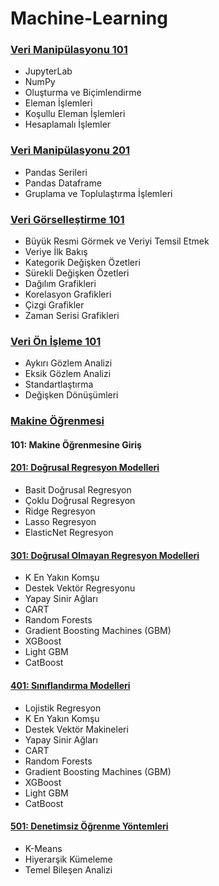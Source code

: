 # Machine-Learning

### [Veri Manipülasyonu 101](https://github.com/61baydin/Machine-Learning/tree/main/veri_manipulasyonu)
* JupyterLab
* NumPy
* Oluşturma ve Biçimlendirme
* Eleman İşlemleri
* Koşullu Eleman İşlemleri
* Hesaplamalı İşlemler

### [Veri Manipülasyonu 201](https://github.com/61baydin/Machine-Learning/blob/main/veri_manipulasyonu/veri_manipulasyonu_201.ipynb)
* Pandas Serileri
* Pandas Dataframe
* Gruplama ve Toplulaştırma İşlemleri

### [Veri Görselleştirme 101](https://github.com/61baydin/Machine-Learning/tree/main/veri_gorsellestirme)
* Büyük Resmi Görmek ve Veriyi Temsil Etmek
* Veriye İlk Bakış
* Kategorik Değişken Özetleri
* Sürekli Değişken Özetleri
* Dağılım Grafikleri
* Korelasyon Grafikleri
* Çizgi Grafikler
* Zaman Serisi Grafikleri

### [Veri Ön İşleme 101](https://github.com/61baydin/Machine-Learning/tree/main/Veri%20%C3%96n%20%C4%B0%C5%9Fleme)
* Aykırı Gözlem Analizi 
* Eksik Gözlem Analizi 
* Standartlaştırma 
* Değişken Dönüşümleri

### [Makine Öğrenmesi](https://github.com/61baydin/Machine-Learning/tree/main/makine_ogrenmesi)
#### 101: Makine Öğrenmesine Giriş

#### [201: Doğrusal Regresyon Modelleri](https://github.com/61baydin/Machine-Learning/blob/main/makine_ogrenmesi/dogRegMod.ipynb)
* Basit Doğrusal Regresyon
* Çoklu Doğrusal Regresyon
* Ridge Regresyon
* Lasso Regresyon
* ElasticNet Regresyon

#### [301: Doğrusal Olmayan Regresyon Modelleri](https://github.com/61baydin/Machine-Learning/blob/main/makine_ogrenmesi/dogOlmayanRegMod.ipynb)
* K En Yakın Komşu
* Destek Vektör Regresyonu
* Yapay Sinir Ağları 
* CART   
* Random Forests
* Gradient Boosting Machines (GBM)
* XGBoost
* Light GBM
* CatBoost

#### [401: Sınıflandırma Modelleri](https://github.com/61baydin/Machine-Learning/blob/main/makine_ogrenmesi/SiniflandirmaModelleri.ipynb)
* Lojistik Regresyon
* K En Yakın Komşu
* Destek Vektör Makineleri
* Yapay Sinir Ağları
* CART
* Random Forests
* Gradient Boosting Machines (GBM)
* XGBoost
* Light GBM
* CatBoost

#### [501: Denetimsiz Öğrenme Yöntemleri](https://github.com/61baydin/Machine-Learning/blob/main/makine_ogrenmesi/DenetimsizOgrenme.ipynb)
* K-Means
* Hiyerarşik Kümeleme
* Temel Bileşen Analizi
